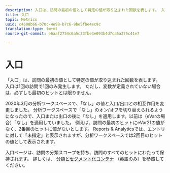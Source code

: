 ```yaml
---
description: 入口は、訪問の最初の値として特定の値が取り込まれた回数を表します。 入口は1回の訪問で1回のみ発生します。 ただし、変数が定義されていない場合は、必ずしも最初のヒットとは限りません。
title: 入口
topic: Metrics
uuid: c4608b66-b70c-4e98-b7c6-9be5fbe4ec9c
translation-type: tm+mt
source-git-commit: e6aaf2754c6a5c33fbe3e093b4d7ca5a375c41e7

---
```



# 入口

「入口」は、訪問の最初の値として特定の値が取り込まれた回数を表します。 入口は1回の訪問で1回のみ発生します。 ただし、変数が定義されていない場合は、必ずしも最初のヒットとは限りません。

2020年3月の分析ワークスペースで、「なし」の値と入口/出口との相互作用を変更しました。  分析ワークスペースで「なし」のオン/オフを切り替えられるようになったので、入口または出口の後に「なし」を適用します。以前は（eVarの場合）「なし」を適用していました。  例えば、訪問の最初のヒットにeVar21の値がなく、2番目のヒットに値がないとします。 Reports &amp; Analyticsでは、エントリに対して「未指定」と表示されますが、分析ワークスペースでは2回目のヒットの値として表示されます。

入口ページは、訪問の分類スコープを持ち、訪問のすべてのヒットにわたって保持されます。 詳しくは、 [分類とセグメント化コンテナ](https://marketing.adobe.com/resources/help/en_US/sc/user/c_Breakdown_and_segmentation_containers.html) （英語のみ）を参照してください。
